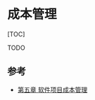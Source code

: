 # 成本管理

[TOC]

TODO



## 参考

- [第五章 软件项目成本管理](https://blog.csdn.net/yongchaocsdn/article/details/80877118)

